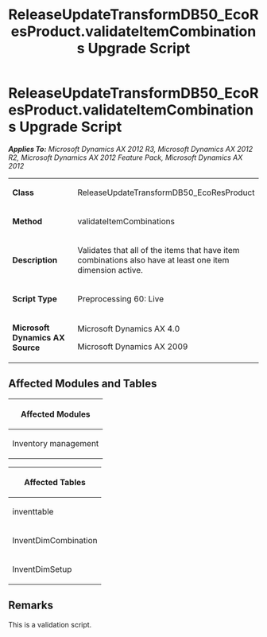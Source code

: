 ﻿---
title: ReleaseUpdateTransformDB50_EcoResProduct.validateItemCombinations Upgrade Script
TOCTitle: ReleaseUpdateTransformDB50_EcoResProduct.validateItemCombinations Upgrade Script
ms:assetid: 0ff5f8d3-e802-4a1b-ca46-a2a23e077684
ms:mtpsurl: https://msdn.microsoft.com/en-us/library/JJ735767(v=AX.60)
ms:contentKeyID: 49706680
ms.date: 05/18/2015
mtps_version: v=AX.60
---

# ReleaseUpdateTransformDB50\_EcoResProduct.validateItemCombinations Upgrade Script 


_**Applies To:** Microsoft Dynamics AX 2012 R3, Microsoft Dynamics AX 2012 R2, Microsoft Dynamics AX 2012 Feature Pack, Microsoft Dynamics AX 2012_

<table>
<colgroup>
<col style="width: 50%" />
<col style="width: 50%" />
</colgroup>
<tbody>
<tr class="odd">
<td><p><strong>Class</strong></p></td>
<td><p>ReleaseUpdateTransformDB50_EcoResProduct</p></td>
</tr>
<tr class="even">
<td><p><strong>Method</strong></p></td>
<td><p>validateItemCombinations</p></td>
</tr>
<tr class="odd">
<td><p><strong>Description</strong></p></td>
<td><p>Validates that all of the items that have item combinations also have at least one item dimension active.</p></td>
</tr>
<tr class="even">
<td><p><strong>Script Type</strong></p></td>
<td><p>Preprocessing 60: Live</p></td>
</tr>
<tr class="odd">
<td><p><strong>Microsoft Dynamics AX Source</strong></p></td>
<td><p>Microsoft Dynamics AX 4.0</p>
<p>Microsoft Dynamics AX 2009</p></td>
</tr>
</tbody>
</table>


## Affected Modules and Tables

<table>
<colgroup>
<col style="width: 100%" />
</colgroup>
<thead>
<tr class="header">
<th><p>Affected Modules</p></th>
</tr>
</thead>
<tbody>
<tr class="odd">
<td><p>Inventory management</p></td>
</tr>
</tbody>
</table>


<table>
<colgroup>
<col style="width: 100%" />
</colgroup>
<thead>
<tr class="header">
<th><p>Affected Tables</p></th>
</tr>
</thead>
<tbody>
<tr class="odd">
<td><p>inventtable</p></td>
</tr>
<tr class="even">
<td><p>InventDimCombination</p></td>
</tr>
<tr class="odd">
<td><p>InventDimSetup</p></td>
</tr>
</tbody>
</table>


## Remarks

This is a validation script.

  


